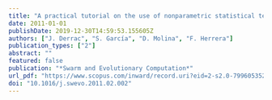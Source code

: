 ```yaml
---
title: "A practical tutorial on the use of nonparametric statistical tests as a methodology for comparing evolutionary and swarm intelligence algorithms"
date: 2011-01-01
publishDate: 2019-12-30T14:59:53.155605Z
authors: ["J. Derrac", "S. García", "D. Molina", "F. Herrera"]
publication_types: ["2"]
abstract: ""
featured: false
publication: "*Swarm and Evolutionary Computation*"
url_pdf: "https://www.scopus.com/inward/record.uri?eid=2-s2.0-79960535211&doi=10.1016%2fj.swevo.2011.02.002&partnerID=40&md5=1bd95f16267f989fcee450f9c331ea82"
doi: "10.1016/j.swevo.2011.02.002"
---
```


